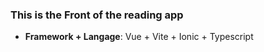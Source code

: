 ### This is the Front of the reading app

- **Framework + Langage**: Vue + Vite + Ionic + Typescript
